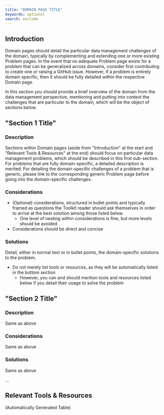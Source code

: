 ```yaml
---
title: "DOMAIN PAGE TITLE"
keywords: optional
search: exclude
---
```


## Introduction

Domain pages should detail the particular data management challenges of the domain, typically by complementing and extending one or more existing Problem pages.
In the event that no adequate Problem page exists for a problem that can be generalized across domains, consider first contributing to create one or raising a GitHub issue. However, if a problem is entirely domain specific, then it should be fully detailed within the respective Domain page.

In this section you should provide a brief overview of the domain from the data management perspective, mentioning and putting into context the challenges that are particular to the domain, which will be the object of sections below.


## "Section 1 Title"
 
### Description
Sections within Domain pages (aside from "Introduction" at the start and "Relevant Tools & Resources" at the end) should focus on particular data management problems, which should be described in this first sub-section.
For problems that are fully domain-specific, a detailed description is merited.
For detailing the domain-specific challenges of a problem that is generic, please link to the corresponding generic Problem page before going into the domain-specific challenges.

### Considerations
* (Optional) considerations, structured in bullet points and typically framed as questions the Toolkit reader should ask themselves in order to arrive at the best solution among those listed below.
  * One level of nesting within considerations is fine, but more levels should be avoided
* Considerations should be direct and concise

### Solutions
Detail, either in normal text or in bullet points, the domain-specific solutions to the problem. 
* Do not merely list tools or resources, as they will be automatically listed in the bottom section
  * However, you can and should mention tools and resources listed below if you detail their usage to solve the problem

## "Section 2 Title"
 
### Description 
Same as above

### Considerations
Same as above

### Solutions
Same as above

...

## Relevant Tools & Resources
(Automatically Generated Table)
